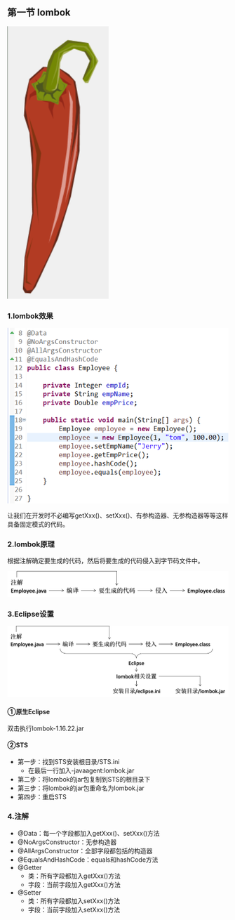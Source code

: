 ## 第一节 lombok

![image01](../images/image05.png)

### 1.lombok效果

![image](../images/image06.png)

让我们在开发时不必编写getXxx()、setXxx()、有参构造器、无参构造器等等这样具备固定模式的代码。

### 2.lombok原理

根据注解确定要生成的代码，然后将要生成的代码侵入到字节码文件中。

![image](../images/image07.png)

### 3.Eclipse设置

![images](../images/image08.png)

#### ①原生Eclipse

双击执行lombok-1.16.22.jar

#### ②STS

- 第一步：找到STS安装根目录/STS.ini
  - 在最后一行加入-javaagent:lombok.jar
- 第二步：将lombok的jar包复制到STS的根目录下
- 第三步：将lombok的jar包重命名为lombok.jar
- 第四步：重启STS

### 4.注解

- @Data：每一个字段都加入getXxx()、setXxx()方法
- @NoArgsConstructor：无参构造器
- @AllArgsConstructor：全部字段都包括的构造器
- @EqualsAndHashCode：equals和hashCode方法
- @Getter
  - 类：所有字段都加入getXxx()方法
  - 字段：当前字段加入getXxx()方法
- @Setter
  - 类：所有字段都加入setXxx()方法
  - 字段：当前字段加入setXxx()方法